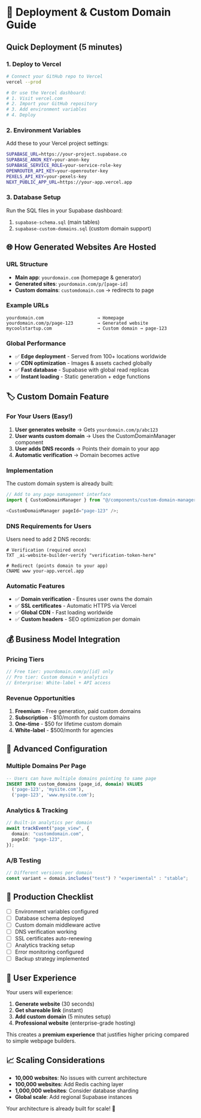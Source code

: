 # 🚀 Deployment & Custom Domain Guide

## Quick Deployment (5 minutes)

### 1. Deploy to Vercel

```bash
# Connect your GitHub repo to Vercel
vercel --prod

# Or use the Vercel dashboard:
# 1. Visit vercel.com
# 2. Import your GitHub repository
# 3. Add environment variables
# 4. Deploy
```

### 2. Environment Variables

Add these to your Vercel project settings:

```bash
SUPABASE_URL=https://your-project.supabase.co
SUPABASE_ANON_KEY=your-anon-key
SUPABASE_SERVICE_ROLE=your-service-role-key
OPENROUTER_API_KEY=your-openrouter-key
PEXELS_API_KEY=your-pexels-key
NEXT_PUBLIC_APP_URL=https://your-app.vercel.app
```

### 3. Database Setup

Run the SQL files in your Supabase dashboard:

1. `supabase-schema.sql` (main tables)
2. `supabase-custom-domains.sql` (custom domain support)

## 🌐 How Generated Websites Are Hosted

### URL Structure

- **Main app**: `yourdomain.com` (homepage & generator)
- **Generated sites**: `yourdomain.com/p/[page-id]`
- **Custom domains**: `customdomain.com` → redirects to page

### Example URLs

```
yourdomain.com                    → Homepage
yourdomain.com/p/page-123         → Generated website
mycoolstartup.com                 → Custom domain → page-123
```

### Global Performance

- ✅ **Edge deployment** - Served from 100+ locations worldwide
- ✅ **CDN optimization** - Images & assets cached globally
- ✅ **Fast database** - Supabase with global read replicas
- ✅ **Instant loading** - Static generation + edge functions

## 🏷️ Custom Domain Feature

### For Your Users (Easy!)

1. **User generates website** → Gets `yourdomain.com/p/abc123`
2. **User wants custom domain** → Uses the CustomDomainManager component
3. **User adds DNS records** → Points their domain to your app
4. **Automatic verification** → Domain becomes active

### Implementation

The custom domain system is already built:

```typescript
// Add to any page management interface
import { CustomDomainManager } from "@/components/custom-domain-manager";

<CustomDomainManager pageId="page-123" />;
```

### DNS Requirements for Users

Users need to add 2 DNS records:

```dns
# Verification (required once)
TXT _ai-website-builder-verify "verification-token-here"

# Redirect (points domain to your app)
CNAME www your-app.vercel.app
```

### Automatic Features

- ✅ **Domain verification** - Ensures user owns the domain
- ✅ **SSL certificates** - Automatic HTTPS via Vercel
- ✅ **Global CDN** - Fast loading worldwide
- ✅ **Custom headers** - SEO optimization per domain

## 💰 Business Model Integration

### Pricing Tiers

```typescript
// Free tier: yourdomain.com/p/[id] only
// Pro tier: Custom domain + analytics
// Enterprise: White-label + API access
```

### Revenue Opportunities

1. **Freemium** - Free generation, paid custom domains
2. **Subscription** - $10/month for custom domains
3. **One-time** - $50 for lifetime custom domain
4. **White-label** - $500/month for agencies

## 🔧 Advanced Configuration

### Multiple Domains Per Page

```sql
-- Users can have multiple domains pointing to same page
INSERT INTO custom_domains (page_id, domain) VALUES
  ('page-123', 'mysite.com'),
  ('page-123', 'www.mysite.com');
```

### Analytics & Tracking

```typescript
// Built-in analytics per domain
await trackEvent("page_view", {
  domain: "customdomain.com",
  pageId: "page-123",
});
```

### A/B Testing

```typescript
// Different versions per domain
const variant = domain.includes("test") ? "experimental" : "stable";
```

## 🚨 Production Checklist

- [ ] Environment variables configured
- [ ] Database schema deployed
- [ ] Custom domain middleware active
- [ ] DNS verification working
- [ ] SSL certificates auto-renewing
- [ ] Analytics tracking setup
- [ ] Error monitoring configured
- [ ] Backup strategy implemented

## 🎯 User Experience

Your users will experience:

1. **Generate website** (30 seconds)
2. **Get shareable link** (instant)
3. **Add custom domain** (5 minutes setup)
4. **Professional website** (enterprise-grade hosting)

This creates a **premium experience** that justifies higher pricing compared to simple webpage builders.

## 📈 Scaling Considerations

- **10,000 websites**: No issues with current architecture
- **100,000 websites**: Add Redis caching layer
- **1,000,000 websites**: Consider database sharding
- **Global scale**: Add regional Supabase instances

Your architecture is already built for scale! 🚀
